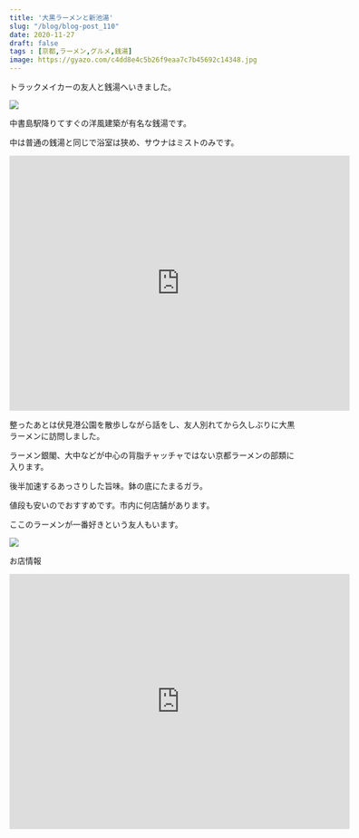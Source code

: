```yaml
---
title: '大黒ラーメンと新池湯'
slug: "/blog/blog-post_110"
date: 2020-11-27
draft: false
tags : [京都,ラーメン,グルメ,銭湯]
image: https://gyazo.com/c4dd8e4c5b26f9eaa7c7b45692c14348.jpg
---
```


トラックメイカーの友人と銭湯へいきました。

![](https://gyazo.com/298e6cac2ab90e1302b8ea6c48483c21.jpg)

中書島駅降りてすぐの洋風建築が有名な銭湯です。

中は普通の銭湯と同じで浴室は狭め、サウナはミストのみです。

<iframe src="https://www.google.com/maps/embed?pb=!1m18!1m12!1m3!1d3271.1602807373934!2d135.75777331603308!3d34.92751698037686!2m3!1f0!2f0!3f0!3m2!1i1024!2i768!4f13.1!3m3!1m2!1s0x60010f8d33adf231%3A0xb63c06893157398f!2sShinchi-yu!5e0!3m2!1sen!2sjp!4v1607273528341!5m2!1sen!2sjp" width="600" height="450" frameborder="0" style="border:0;" allowfullscreen="" aria-hidden="false" tabindex="0"></iframe>

整ったあとは伏見港公園を散歩しながら話をし、友人別れてから久しぶりに大黒ラーメンに訪問しました。

ラーメン銀閣、大中などが中心の背脂チャッチャではない京都ラーメンの部類に入ります。

後半加速するあっさりした旨味。鉢の底にたまるガラ。

値段も安いのでおすすめです。市内に何店舗があります。

ここのラーメンが一番好きという友人もいます。

![](https://gyazo.com/c4dd8e4c5b26f9eaa7c7b45692c14348.jpg)

お店情報

<iframe src="https://www.google.com/maps/embed?pb=!1m18!1m12!1m3!1d6538.048157013624!2d135.77048209999998!3d34.9810616!2m3!1f0!2f0!3f0!3m2!1i1024!2i768!4f13.1!3m3!1m2!1s0x0%3A0xe133a02e03694bdf!2z5aSn6buS44Op44O844Oh44OzIOadseemj-WvuuW6lw!5e0!3m2!1sen!2sjp!4v1607273079414!5m2!1sen!2sjp" width="600" height="450" frameborder="0" style="border:0;" allowfullscreen="" aria-hidden="false" tabindex="0"></iframe>


